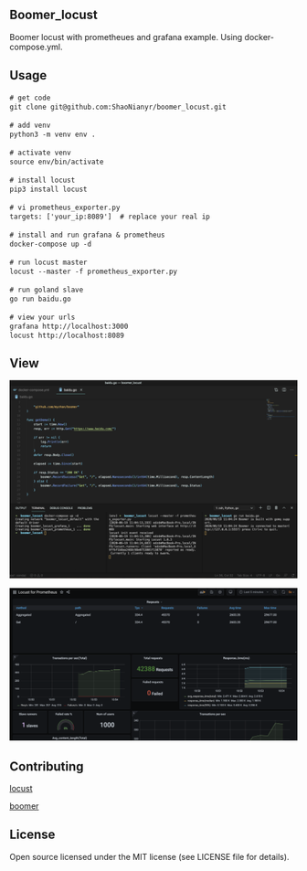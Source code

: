 ## Boomer_locust

Boomer locust with prometheues and grafana example. Using docker-compose.yml.

## Usage

```
# get code
git clone git@github.com:ShaoNianyr/boomer_locust.git

# add venv
python3 -m venv env .

# activate venv
source env/bin/activate

# install locust
pip3 install locust

# vi prometheus_exporter.py
targets: ['your_ip:8089']  # replace your real ip

# install and run grafana & prometheus
docker-compose up -d

# run locust master
locust --master -f prometheus_exporter.py

# run goland slave
go run baidu.go

# view your urls
grafana http://localhost:3000
locust http://localhost:8089
```

## View

![code](code.png)

![grafana](grafana.png)

## Contributing

[locust](https://github.com/locustio/locust)

[boomer](https://github.com/myzhan/boomer)

## License

Open source licensed under the MIT license (see LICENSE file for details).